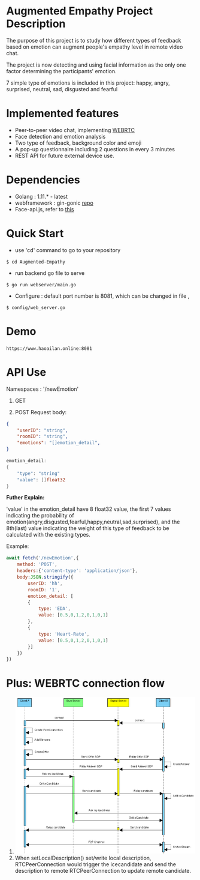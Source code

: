# Augmented Empathy Project Description

The purpose of this project is to study how different types of feedback based on emotion can augment people's empathy level in remote video chat. 

The project is now detecting and using facial information as the only one factor determining the participants' emotion. 

7 simple type of emotions is included in this project: happy, angry, surprised, neutral, sad, disgusted and fearful

# Implemented features
* Peer-to-peer video chat, implementing [WEBRTC](https://webrtc.org/)
* Face detection and emotion analysis
* Two type of feedback, background color and emoji
* A pop-up questionnaire including 2 questions in every 3 minutes
* REST API for future external device use.

# Dependencies
* Golang : 1.11.* - latest
* webframework : gin-gonic [repo](https://github.com/gin-gonic/gin)
* Face-api.js, refer to [this](https://github.com/justadudewhohacks/face-api.js/)


# Quick Start
* use 'cd' command to go to your repository
```console
$ cd Augmented-Empathy
```

* run backend go file to serve
```console
$ go run webserver/main.go
```

* Configure : default port number is 8081, which can be changed in file ,
```console
$ config/web_server.go
```

# Demo
`https://www.haoailan.online:8081`


# API Use
Namespaces : '/newEmotion'
1. GET

2. POST
Request body:
```json
{
    "userID": "string",
    "roomID": "string",
    "emotions": "[]emotion_detail",
}
```
```go
emotion_detail:
{
    "type": "string"
    "value": []float32
}
```
**Futher Explain:**

'value' in the emotion_detail have 8 float32 value, the first 7 values indicating the probability of emotion(angry,disgusted,fearful,happy,neutral,sad,surprised), and the 8th(last) value indicating the weight of this type of feedback to be calculated with the existing types.

Example:
``` javascript
await fetch('/newEmotion',{ 
    method: 'POST',
    headers:{'content-type': 'application/json'},
    body:JSON.stringify({
        userID: 'hh',
        roomID: '1',
        emotion_detail: [
        {
            type: 'EDA',
            value: [0.5,0,1,2,0,1,0,1]
        },
        {
            type: 'Heart-Rate',
            value: [0.5,0,1,2,0,1,0,1]
        }]
    })
})
```

# Plus: WEBRTC connection flow
1.  ![webrtc_process](webrtc_process.png)
2.  When setLocalDescription() set/write local description, RTCPeerConnection would trigger the icecandidate and send the description to remote RTCPeerConnection to update remote candidate.


